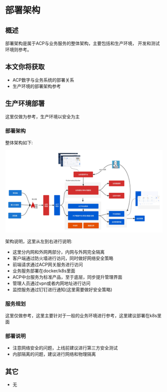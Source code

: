 

# 部署架构

## 概述
部署架构是属于ACP与业务服务的整体架构，主要包括和生产环境，
开发和测试环境则参考。

## 本文你将获取

- ACP数字与业务系统的部署关系
- 生产环境的部署架构参考

## 生产环境部署

这里仅做为参考，生产环境以安全为主

### 部署架构

整体架构如下:

<img src="/operation/deploy_pro_v1.jpg">

架构说明，这里从左到右进行说明:

- 这里分内网和外网两部分，内网与外网完全隔离
- 客户端通过防火墙进行访问，同时做好网络安全策略
- 前端请求通过ACP网关服务进行访问
- 业务服务部署在docker/k8s里面
- ACP中台服务为标准产品，至于底层，同步提升管理界面
- 管理人员通过vpn或者内网地址进行访问
- 监控服务通过钉钉进行通知(这里需要做好安全策略)

### 服务规划

这里仅做参考，这里主要针对于一般的业务环境进行参考，这里建议部署在k8s里面

### 部署说明

- 注意网络安全的问题，上线前建议进行第三方安全测试
- 内部隔离的问题，建议进行网络和物理隔离

## 其它

- 无

